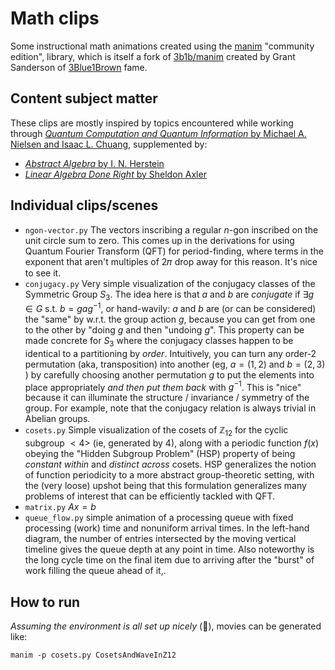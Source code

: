 # Math clips

Some instructional math animations created using the
[manim](https://github.com/ManimCommunity/manim/) "community edition",
library, which is itself a fork of
[3b1b/manim](https://github.com/3b1b/manim) created by Grant Sanderson
of [3Blue1Brown](https://www.youtube.com/@3blue1brown) fame.


## Content subject matter 

These clips are mostly inspired by topics encountered while working
through [_Quantum Computation and Quantum Information_ by Michael
A. Nielsen and Isaac
L. Chuang](https://www.cambridge.org/highereducation/books/quantum-computation-and-quantum-information/01E10196D0A682A6AEFFEA52D53BE9AE#overview),
supplemented by:

* [_Abstract Algebra_ by I. N. Herstein](https://www.amazon.com/Abstract-Algebra-I-N-Herstein/dp/0471368792)
* [_Linear Algebra Done Right_ by Sheldon Axler](https://linear.axler.net/)

## Individual clips/scenes                                                         

- `ngon-vector.py` The vectors inscribing a regular $n$-gon inscribed on the unit circle sum to zero. This comes up in the derivations for using Quantum Fourier Transform (QFT) for period-finding, where terms in the exponent that aren't multiples of 2𝜋 drop away for this reason. It's nice to see it.
- `conjugacy.py` Very simple visualization of the conjugacy classes of the Symmetric Group $S_3$. The idea here is that $a$ and $b$ are _conjugate_ if $\exists g \in G$ s.t. $b=gag^{-1}$, or hand-wavily: $a$ and $b$ are (or can be considered) the "same" by w.r.t. the group action $g$, because you can get from one to the other by "doing $g$ and then "undoing $g$". This property can be made concrete for $S_3$ where the conjugacy classes happen to be identical to a partitioning by _order_. Intuitively, you can turn any order-2 permutation (aka, transposition) into another (eg, $a = (1, 2)$ and $b = (2, 3)$ ) by carefully choosing another permutation $g$ to put the elements into place appropriately _and then put them back_ with $g^{-1}$. This is "nice" because it can illuminate the structure / invariance / symmetry of the group. For example, note that the conjugacy relation is always trivial in Abelian groups.
- `cosets.py` Simple visualization of the cosets of $\mathbb{Z}_{12}$ for the cyclic subgroup $<4>$ (ie, generated by 4), along with a periodic function $f(x)$ obeying the "Hidden Subgroup Problem" (HSP) property of being _constant within_ and _distinct across_ cosets. HSP generalizes the notion of function periodicity to a more abstract group-theoretic setting, with the (very loose) upshot being that this formulation generalizes many problems of interest that can be efficiently tackled with QFT.
- `matrix.py` $Ax=b$ 
- `queue_flow.py` simple animation of a processing queue with fixed processing (work) time and nonuniform arrival times. In the left-hand diagram, the number of entries intersected by the moving vertical timeline gives the queue depth at any point in time. Also noteworthy is the long cycle time on the final item due to arriving after the "burst" of work filling the queue ahead of it,.

## How to run 

_Assuming the environment is all set up nicely_ (🫠), movies can be generated like:

```
manim -p cosets.py CosetsAndWaveInZ12
```

